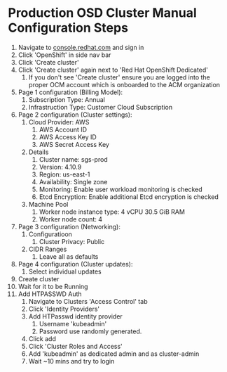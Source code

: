 # Production OSD Cluster Manual Configuration Steps

1. Navigate to [console.redhat.com](https://console.redhat.com) and sign in
2. Click 'OpenShift' in side nav bar
3. Click 'Create cluster'
4. Click 'Create cluster' again next to 'Red Hat OpenShift Dedicated'
    1. If you don't see 'Create cluster' ensure you are logged into the proper OCM account which is onboarded to the ACM organization
5. Page 1 configuration (Billing Model):
    1. Subscription Type: Annual
    2. Infrastruction Type: Customer Cloud Subscription
6. Page 2 configuration (Cluster settings):
    1. Cloud Provider: AWS
        1. AWS Account ID
        2. AWS Access Key ID
        3. AWS Secret Access Key
    2. Details
        1. Cluster name: sgs-prod
        2. Version: 4.10.9
        3. Region: us-east-1
        4. Availability: Single zone
        5. Monitoring: Enable user workload monitoring is checked
        6. Etcd Encryption: Enable additional Etcd encryption is checked
    3. Machine Pool
        1. Worker node instance type: 4 vCPU 30.5 GiB RAM
        2. Worker node count: 4
7. Page 3 configuration (Networking):
    1. Configuratioon
        1. Cluster Privacy: Public
    2. CIDR Ranges
        1. Leave all as defaults
8. Page 4 configuration (Cluster updates):
    1. Select individual updates
9. Create cluster
10. Wait for it to be Running
11. Add HTPASSWD Auth
    1. Navigate to Clusters 'Access Control' tab
    2. Click 'Identity Providers'
    3. Add HTPasswd identity provider
        1. Username 'kubeadmin'
        2. Password use randomly generated. 
    4. Click add 
    5. Click 'Cluster Roles and Access'
    6. Add 'kubeadmin' as dedicated admin and as cluster-admin
    6. Wait ~10 mins and try to login

